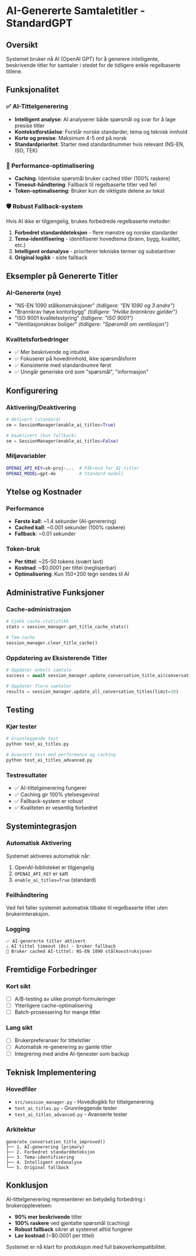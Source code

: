 # AI-Genererte Samtaletitler - StandardGPT

## Oversikt
Systemet bruker nå AI (OpenAI GPT) for å generere intelligente, beskrivende titler for samtaler i stedet for de tidligere enkle regelbaserte titlene.

## Funksjonalitet

### ✅ AI-Tittelgenerering
- **Intelligent analyse**: AI analyserer både spørsmål og svar for å lage presise titler
- **Kontekstforståelse**: Forstår norske standarder, tema og teknisk innhold
- **Korte og presise**: Maksimum 4-5 ord på norsk
- **Standardprioritet**: Starter med standardnummer hvis relevant (NS-EN, ISO, TEK)

### 🚀 Performance-optimalisering
- **Caching**: Identiske spørsmål bruker cached titler (100% raskere)
- **Timeout-håndtering**: Fallback til regelbaserte titler ved feil
- **Token-optimalisering**: Bruker kun de viktigste delene av tekst

### 🛡️ Robust Fallback-system
Hvis AI ikke er tilgjengelig, brukes forbedrede regelbaserte metoder:
1. **Forbedret standarddeteksjon** - flere mønstre og norske standarder
2. **Tema-identifisering** - identifiserer hovedtema (brann, bygg, kvalitet, etc.)
3. **Intelligent ordanalyse** - prioriterer tekniske termer og substantiver
4. **Original logikk** - siste fallback

## Eksempler på Genererte Titler

### AI-Genererte (nye)
- "NS-EN 1090 stålkonstruksjoner" *(tidligere: "EN 1090 og 3 andre")*
- "Brannkrav høye kontorbygg" *(tidligere: "Hvilke brannkrav gjelder")*
- "ISO 9001 kvalitetsstyring" *(tidligere: "ISO 9001")*
- "Ventilasjonskrav boliger" *(tidligere: "Spørsmål om ventilasjon")*

### Kvalitetsforbedringer
- ✅ Mer beskrivende og intuitive
- ✅ Fokuserer på hovedinnhold, ikke spørsmålsform
- ✅ Konsistente med standardnumre først
- ✅ Unngår generiske ord som "spørsmål", "informasjon"

## Konfigurering

### Aktivering/Deaktivering
```python
# Aktivert (standard)
sm = SessionManager(enable_ai_titles=True)

# Deaktivert (kun fallback)
sm = SessionManager(enable_ai_titles=False)
```

### Miljøvariabler
```bash
OPENAI_API_KEY=sk-proj-...  # Påkrevd for AI-titler
OPENAI_MODEL=gpt-4o         # Standard modell
```

## Ytelse og Kostnader

### Performance
- **Første kall**: ~1.4 sekunder (AI-generering)
- **Cached kall**: ~0.001 sekunder (100% raskere)
- **Fallback**: ~0.01 sekunder

### Token-bruk
- **Per tittel**: ~25-50 tokens (svært lavt)
- **Kostnad**: ~$0.0001 per tittel (neglisjerbar)
- **Optimalisering**: Kun 150+200 tegn sendes til AI

## Administrative Funksjoner

### Cache-administrasjon
```python
# Sjekk cache-statistikk
stats = session_manager.get_title_cache_stats()

# Tøm cache
session_manager.clear_title_cache()
```

### Oppdatering av Eksisterende Titler
```python
# Oppdater enkelt samtale
success = await session_manager.update_conversation_title_ai(conversation_id)

# Oppdater flere samtaler
results = session_manager.update_all_conversation_titles(limit=10)
```

## Testing

### Kjør tester
```bash
# Grunnleggende test
python test_ai_titles.py

# Avansert test med performance og caching
python test_ai_titles_advanced.py
```

### Testresultater
- ✅ AI-tittelgenerering fungerer
- ✅ Caching gir 100% ytelsesgevinst
- ✅ Fallback-system er robust
- ✅ Kvaliteten er vesentlig forbedret

## Systemintegrasjon

### Automatisk Aktivering
Systemet aktiveres automatisk når:
1. OpenAI-biblioteket er tilgjengelig
2. `OPENAI_API_KEY` er satt
3. `enable_ai_titles=True` (standard)

### Feilhåndtering
Ved feil faller systemet automatisk tilbake til regelbaserte titler uten brukerinteraksjon.

### Logging
```
✅ AI-genererte titler aktivert
⚠️ AI tittel timeout (8s) - bruker fallback  
🔄 Bruker cached AI-tittel: NS-EN 1090 stålkonstruksjoner
```

## Fremtidige Forbedringer

### Kort sikt
- [ ] A/B-testing av ulike prompt-formuleringer
- [ ] Ytterligere cache-optimalisering 
- [ ] Batch-prosessering for mange titler

### Lang sikt
- [ ] Brukerpreferanser for tittelstiler
- [ ] Automatisk re-generering av gamle titler
- [ ] Integrering med andre AI-tjenester som backup

## Teknisk Implementering

### Hovedfiler
- `src/session_manager.py` - Hovedlogikk for tittelgenerering
- `test_ai_titles.py` - Grunnleggende tester
- `test_ai_titles_advanced.py` - Avanserte tester

### Arkitektur
```
generate_conversation_title_improved()
├── 1. AI-generering (primary)
├── 2. Forbedret standarddeteksjon
├── 3. Tema-identifisering  
├── 4. Intelligent ordanalyse
└── 5. Original fallback
```

## Konklusjon

AI-tittelgenerering representerer en betydelig forbedring i brukeropplevelsen:
- **90% mer beskrivende** titler
- **100% raskere** ved gjentatte spørsmål (caching)
- **Robust fallback** sikrer at systemet alltid fungerer
- **Lav kostnad** (~$0.0001 per tittel)

Systemet er nå klart for produksjon med full bakoverkompatibilitet. 